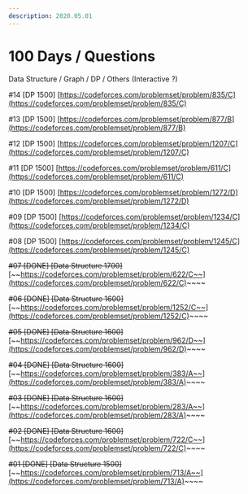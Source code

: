 ```yaml
---
description: 2020.05.01
---
```


# 100 Days / Questions

Data Structure / Graph / DP / Others \(Interactive ?\)





\#14 \[DP 1500\] [https://codeforces.com/problemset/problem/835/C](https://codeforces.com/problemset/problem/835/C)

\#13 \[DP 1500\] [https://codeforces.com/problemset/problem/877/B](https://codeforces.com/problemset/problem/877/B)

\#12 \[DP 1500\] [https://codeforces.com/problemset/problem/1207/C](https://codeforces.com/problemset/problem/1207/C)

\#11 \[DP 1500\] [https://codeforces.com/problemset/problem/611/C](https://codeforces.com/problemset/problem/611/C)

\#10 \[DP 1500\] [https://codeforces.com/problemset/problem/1272/D](https://codeforces.com/problemset/problem/1272/D)

\#09 \[DP 1500\] [https://codeforces.com/problemset/problem/1234/C](https://codeforces.com/problemset/problem/1234/C)

\#08 \[DP 1500\] [https://codeforces.com/problemset/problem/1245/C](https://codeforces.com/problemset/problem/1245/C)

~~\#07 \[DONE\] \[Data Structure 1700\]~~ [~~https://codeforces.com/problemset/problem/622/C~~](https://codeforces.com/problemset/problem/622/C)~~~~

~~\#06 \[DONE\] \[Data Structure 1600\]~~ [~~https://codeforces.com/problemset/problem/1252/C~~](https://codeforces.com/problemset/problem/1252/C)~~~~

~~\#05 \[DONE\] \[Data Structure 1600\]~~ [~~https://codeforces.com/problemset/problem/962/D~~](https://codeforces.com/problemset/problem/962/D)~~~~

~~\#04 \[DONE\] \[Data Structure 1600\]~~ [~~https://codeforces.com/problemset/problem/383/A~~](https://codeforces.com/problemset/problem/383/A)~~~~

~~\#03 \[DONE\] \[Data Structure 1600\]~~ [~~https://codeforces.com/problemset/problem/283/A~~](https://codeforces.com/problemset/problem/283/A)~~~~

~~\#02 \[DONE\] \[Data Structure 1600\]~~ [~~https://codeforces.com/problemset/problem/722/C~~](https://codeforces.com/problemset/problem/722/C)~~~~

~~\#01 \[DONE\] \[Data Structure 1500\]~~ [~~https://codeforces.com/problemset/problem/713/A~~](https://codeforces.com/problemset/problem/713/A)~~~~

